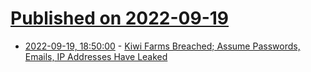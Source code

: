 # [Published on 2022-09-19](index.md)

* [2022-09-19, 18:50:00](https://yro.slashdot.org/story/22/09/19/1838201/kiwi-farms-breached-assume-passwords-emails-ip-addresses-have-leaked?utm_source=rss1.0mainlinkanon&utm_medium=feed) - [Kiwi Farms Breached; Assume Passwords, Emails, IP Addresses Have Leaked](https://yro.slashdot.org/story/22/09/19/1838201/kiwi-farms-breached-assume-passwords-emails-ip-addresses-have-leaked?utm_source=rss1.0mainlinkanon&utm_medium=feed)
